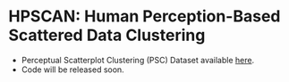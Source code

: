 # HPSCAN: Human Perception-Based Scattered Data Clustering
- Perceptual Scatterplot Clustering (PSC) Dataset available [here](https://huggingface.co/datasets/kopetri/PSC).
- Code will be released soon.
